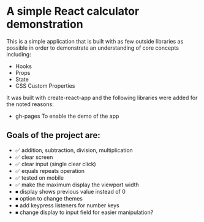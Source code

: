 # A simple React calculator demonstration

This is a simple application that is built with as few outside libraries as possible in order to
demonstrate an understanding of core concepts including:

- Hooks
- Props
- State
- CSS Custom Properties

It was built with create-react-app and the following libraries were added for the noted reasons:

- gh-pages
  To enable the demo of the app

## Goals of the project are:

- ✅ addition, subtraction, division, multiplication
- ✅ clear screen
- ✅ clear input (single clear click)
- ✅ equals repeats operation
- ✅ tested on mobile
- ✅ make the maximum display the viewport width
- ⏹ display shows previous value instead of 0
- ⏹ option to change themes
- ⏹ add keypress listeners for number keys
- ⏹ change display to input field for easier manipulation?
